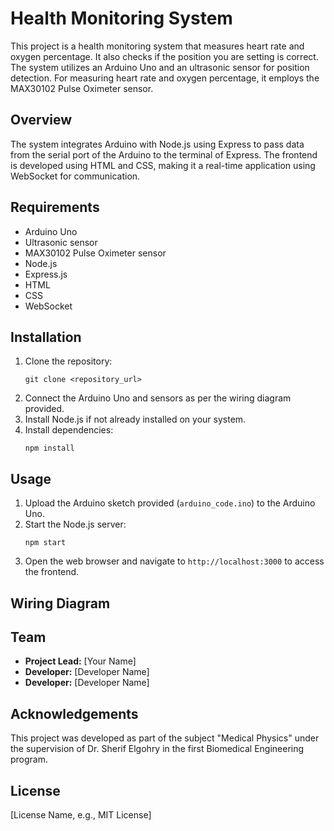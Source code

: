 # Health Monitoring System

This project is a health monitoring system that measures heart rate and oxygen percentage. It also checks if the position you are setting is correct. The system utilizes an Arduino Uno and an ultrasonic sensor for position detection. For measuring heart rate and oxygen percentage, it employs the MAX30102 Pulse Oximeter sensor.

## Overview

The system integrates Arduino with Node.js using Express to pass data from the serial port of the Arduino to the terminal of Express. The frontend is developed using HTML and CSS, making it a real-time application using WebSocket for communication.

## Requirements

- Arduino Uno
- Ultrasonic sensor
- MAX30102 Pulse Oximeter sensor
- Node.js
- Express.js
- HTML
- CSS
- WebSocket

## Installation

1. Clone the repository:
   ```
   git clone <repository_url>
   ```
2. Connect the Arduino Uno and sensors as per the wiring diagram provided.
3. Install Node.js if not already installed on your system.
4. Install dependencies:
   ```
   npm install
   ```

## Usage

1. Upload the Arduino sketch provided (`arduino_code.ino`) to the Arduino Uno.
2. Start the Node.js server:
   ```
   npm start
   ```
3. Open the web browser and navigate to `http://localhost:3000` to access the frontend.

## Wiring Diagram

[//]: # (Add a wiring diagram here if available)

## Team

- **Project Lead:** [Your Name]
- **Developer:** [Developer Name]
- **Developer:** [Developer Name]

## Acknowledgements

This project was developed as part of the subject "Medical Physics" under the supervision of Dr. Sherif Elgohry in the first Biomedical Engineering program.

## License

[License Name, e.g., MIT License]
